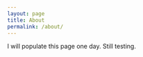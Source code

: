 ```yaml
---
layout: page
title: About
permalink: /about/
---
```


I will populate this page one day. Still testing.
